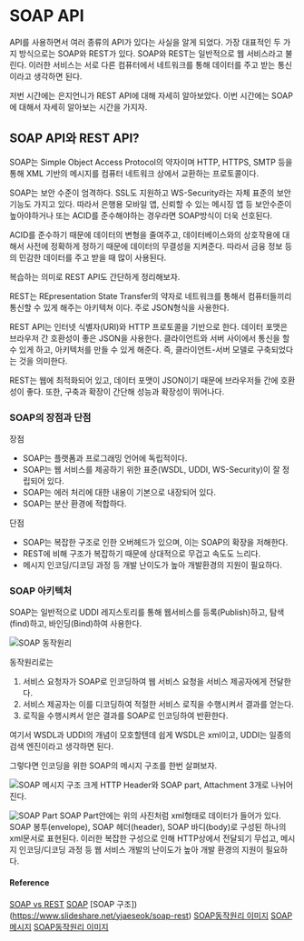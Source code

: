 # SOAP API
API를 사용하면서 여러 종류의 API가 있다는 사실을 알게 되었다. 가장 대표적인 두 가지 방식으로는 SOAP와 REST가 있다.
SOAP와 REST는 일반적으로 웹 서비스라고 불린다. 이러한 서비스는 서로 다른 컴퓨터에서 네트워크를 통해 데이터를 주고 받는 통신이라고 생각하면 된다. 

저번 시간에는 은지언니가 REST API에 대해 자세히 알아보았다.
이번 시간에는 SOAP에 대해서 자세히 알아보는 시간을 가지자.

## SOAP API와 REST API?
SOAP는 Simple Object Access Protocol의 약자이며 HTTP, HTTPS, SMTP 등을 통해 XML 기반의 메시지를 컴퓨터 네트워크 상에서 교환하는 프로토콜이다.

SOAP는 보안 수준이 엄격하다. SSL도 지원하고 WS-Security라는 자체 표준의 보안 기능도 가지고 있다. 따라서 은행용 모바일 앱, 신뢰할 수 있는 메시징 앱 등 보안수준이 높아야하거나 또는 ACID를 준수해야하는 경우라면 SOAP방식이 더욱 선호된다.

ACID를 준수하기 때문에 데이터의 변형을 줄여주고, 데이터베이스와의 상호작용에 대해서 사전에 정확하게 정하기 때문에 데이터의 무결성을 지켜준다. 따라서 금융 정보 등의 민감한 데이터를 주고 받을 때 많이 사용된다. 

복습하는 의미로 REST API도 간단하게 정리해보자.

REST는 REpresentation State Transfer의 약자로 네트워크를 통해서 컴퓨터들끼리 통신할 수 있게 해주는 아키텍쳐 이다. 주로 JSON형식을 사용한다. 

REST API는 인터넷 식별자(URI)와 HTTP 프로토콜을 기반으로 한다. 데이터 포맷은 브라우저 간 호환성이 좋은 JSON을 사용한다. 
클라이언트와 서버 사이에서 통신을 할 수 있게 하고, 아키텍처를 만들 수 있게 해준다. 즉, 클라이언트-서버 모델로 구축되었다는 것을 의미한다. 

REST는 웹에 최적화되어 있고, 데이터 포맷이 JSON이기 때문에 브라우저들 간에 호환성이 좋다. 또한, 구축과 확장이 간단해 성능과 확장성이 뛰어나다. 

### SOAP의 장점과 단점
장점
- SOAP는 플랫폼과 프로그래밍 언어에 독립적이다.
- SOAP는 웹 서비스를 제공하기 위한 표준(WSDL, UDDI, WS-Security)이 잘 정립되어 있다.
- SOAP는 에러 처리에 대한 내용이 기본으로 내장되어 있다.
- SOAP는 분산 환경에 적합하다.

단점
- SOAP는 복잡한 구조로 인한 오버헤드가 있으며, 이는 SOAP의 확장을 저해한다.
- REST에 비해 구조가 복잡하기 때문에 상대적으로 무겁고 속도도 느리다.
- 메시지 인코딩/디코딩 과정 등 개발 난이도가 높아 개발환경의 지원이 필요하다.

### SOAP 아키텍처
SOAP는 일반적으로 UDDI 레지스토리를 통해 웹서비스를 등록(Publish)하고, 탐색(find)하고, 바인딩(Bind)하여 사용한다. 

![SOAP 동작원리](https://user-images.githubusercontent.com/43868540/84564061-1ad62780-ad9b-11ea-862f-9ca9563e6c57.png)

동작원리로는 
1. 서비스 요청자가 SOAP로 인코딩하여 웹 서비스 요청을 서비스 제공자에게 전달한다.
2. 서비스 제공자는 이를 디코딩하여 적절한 서비스 로직을 수행시켜서 결과를 얻는다.
3. 로직을 수행시켜서 얻은 결과를 SOAP로 인코딩하여 반환한다. 

여기서 WSDL과 UDDI의 개념이 모호할텐데 쉽게 WSDL은 xml이고, UDDI는 일종의 검색 엔진이라고 생각하면 된다.

그렇다면 인코딩을 위한 SOAP의 메시지 구조를 한번 살펴보자.

![SOAP 메시지 구조](https://user-images.githubusercontent.com/43868540/84564122-a780e580-ad9b-11ea-9f6d-e4803e1c9a6e.jpeg)
크게 HTTP Header와 SOAP part, Attachment 3개로 나뉘어 진다.

![SOAP Part](https://user-images.githubusercontent.com/43868540/84564083-4e18b680-ad9b-11ea-8bbf-b9fd71ec8bf2.png)
SOAP Part안에는 위의 사진처럼 xml형태로 데이터가 들어가 있다. 
SOAP 봉투(envelope), SOAP 헤더(header), SOAP 바디(body)로 구성된 하나의 xml문서로 표현된다. 이러한 복잡한 구성으로 인해 HTTP상에서 전달되기 무섭고, 메시지 인코딩/디코딩 과정 등 웹 서비스 개발의 난이도가 높아 개발 환경의 지원이 필요하다. 


#### Reference
[SOAP vs REST](http://blog.wishket.com/soap-api-vs-rest-api-두-방식의-가장-큰-차이점은/)
[SOAP](https://mygumi.tistory.com/55)
[SOAP 구조])(https://www.slideshare.net/yjaeseok/soap-rest)
[SOAP동작원리 이미지](https://devkingdom.tistory.com/12)
[SOAP 메시지](https://mygumi.tistory.com/55)
[SOAP동작원리 이미지](https://devkingdom.tistory.com/12)
